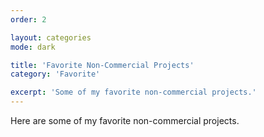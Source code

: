 ```yaml
---
order: 2

layout: categories
mode: dark

title: 'Favorite Non-Commercial Projects'
category: 'Favorite'

excerpt: 'Some of my favorite non-commercial projects.'
---
```


Here are some of my favorite non-commercial projects.
